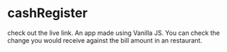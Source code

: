 # cashRegister
check out the live link. 
An app made using Vanilla JS. You can check the change you would receive against the bill amount in an restaurant.
